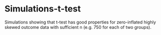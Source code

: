 # Simulations-t-test
Simulations showing that t-test has good properties for zero-inflated highly skewed outcome data with sufficient n (e.g. 750 for each of two groups). 
